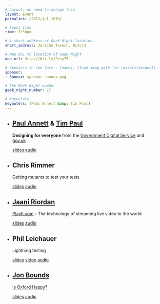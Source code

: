 ```yaml
---
# Layout, no need to change this
layout: event
permalink: /2012/jul-18th/

# Event time
time: 7:30pm

# A short address of Geek Night location. 
short_address: Jericho Tavern, Oxford

# Map URL to location of Geek Night
map_url: http://bit.ly/Pesy75

# Sponsors in the form - [name]: [logo imag path (in /assets/images)]
sponsor: 
- Sonnox: sponsor-sonnox.png

# The Geek Night number
geek_night_number: 27

# Keynoters
keynoters: [Paul Annett &amp; Tim Paul]
---
```


<ul class="keynotes">
  <li>
    <h2><a href="http://twitter.com/nicepaul">Paul Annett</a> &amp; <a href="https://twitter.com/timpaul">Tim Paul</a></h2>
    <p><strong>Designing for everyone</strong> from the <a href="http://digital.cabinetoffice.gov.uk/" >Government Digital Service</a> and <a href="http://www.gov.uk/" >gov.uk</a></p>
    <div class="downloads">
      <a href="http://www.slideshare.net/DigEngHMG/designing-for-everyone">slides</a>
      <a href="http://media.ogn.s3.amazonaws.com/ogn27/27-keynote-PaulAnnettAndTimPaul.mp3" >audio</a>
    </div>
  </li>
 </ul>


<ul>
  <li>
    <h2>Chris Rimmer</h2>
    <p>Getting mutants to test your tests</p>
    <div class="downloads">
      <a href="http://media.ogn.s3.amazonaws.com/ogn27/microslot-ChrisRimmer.pdf" >slides</a>
      <a href="http://media.ogn.s3.amazonaws.com/ogn27/27-microslot-ChrisRimmer.mp3" >audio</a>
    </div>
  </li>
  <li>
    <h2><a href="http://www.jaani.net/" >Jaani Riordan</a></h2>
    <p><a href="http://www.playfi.com/" >Playfi.com</a> - The technology of streaming live video to the world</p>
    <div class="downloads">
      <a href="http://media.ogn.s3.amazonaws.com/ogn27/microslot-JaaniRiordan.pptx" >slides</a>
      <a href="http://media.ogn.s3.amazonaws.com/ogn27/27-microslot-ChrisRimmer.mp3" >audio</a>
    </div>
  </li>
  <li>
   <h2>Phil Leichauer</h2>
    <p>Lightning testing</p>
    <div class="downloads">
      <a href="http://media.ogn.s3.amazonaws.com/ogn27/microslot-PhilLeichauer.pdf" >slides</a> <a href="http://www.youtube.com/user/Electrophotography" >video</a>
      <a href="http://media.ogn.s3.amazonaws.com/ogn27/27-microslot-PhilLeichauer.mp3" >audio</a>
    </div>
  </li>
  <li>
    <h2><a href="http://www.jonbounds.co.uk">Jon Bounds</a></h2>
    <p><a href="http://twitter.com/isoxfordhappy">Is Oxford Happy?</a></p>
     <div class="downloads">
      <a href="http://media.ogn.s3.amazonaws.com/ogn27/microslot-JonBounds.pdf" >slides</a>
      <a href="http://media.ogn.s3.amazonaws.com/ogn27/27-microslot-JonBounds.mp3" >audio</a>
     </div>
  </li>
</ul>
